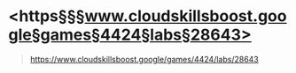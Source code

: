 # <https§§§www.cloudskillsboost.google§games§4424§labs§28643>
> <https://www.cloudskillsboost.google/games/4424/labs/28643>
